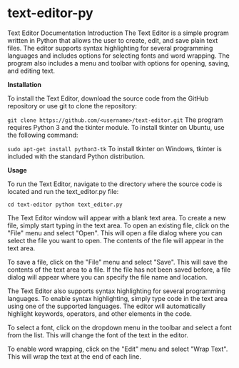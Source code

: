 # text-editor-py
Text Editor Documentation
Introduction
The Text Editor is a simple program written in Python that allows the user to create, edit, and save plain text files. The editor supports syntax highlighting for several programming languages and includes options for selecting fonts and word wrapping. The program also includes a menu and toolbar with options for opening, saving, and editing text.

**Installation**

To install the Text Editor, download the source code from the GitHub repository or use git to clone the repository:

`git clone https://github.com/<username>/text-editor.git`
The program requires Python 3 and the tkinter module. To install tkinter on Ubuntu, use the following command:

`sudo apt-get install python3-tk`
To install tkinter on Windows, tkinter is included with the standard Python distribution.

**Usage**

To run the Text Editor, navigate to the directory where the source code is located and run the text_editor.py file:

`cd text-editor
python text_editor.py`

The Text Editor window will appear with a blank text area. To create a new file, simply start typing in the text area. To open an existing file, click on the "File" menu and select "Open". This will open a file dialog where you can select the file you want to open. The contents of the file will appear in the text area.

To save a file, click on the "File" menu and select "Save". This will save the contents of the text area to a file. If the file has not been saved before, a file dialog will appear where you can specify the file name and location.

The Text Editor also supports syntax highlighting for several programming languages. To enable syntax highlighting, simply type code in the text area using one of the supported languages. The editor will automatically highlight keywords, operators, and other elements in the code.

To select a font, click on the dropdown menu in the toolbar and select a font from the list. This will change the font of the text in the editor.

To enable word wrapping, click on the "Edit" menu and select "Wrap Text". This will wrap the text at the end of each line.
